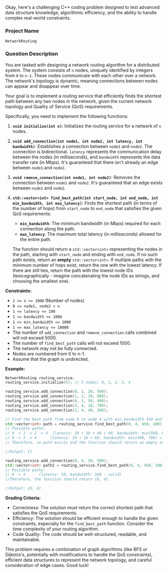 Okay, here's a challenging C++ coding problem designed to test advanced data structure knowledge, algorithmic efficiency, and the ability to handle complex real-world constraints.

### Project Name

```
NetworkRouting
```

### Question Description

You are tasked with designing a network routing algorithm for a distributed system. The system consists of `n` nodes, uniquely identified by integers from `0` to `n-1`. These nodes communicate with each other over a network. The network's topology is dynamic, meaning connections between nodes can appear and disappear over time.

Your goal is to implement a routing service that efficiently finds the shortest path between any two nodes in the network, given the current network topology and Quality of Service (QoS) requirements.

Specifically, you need to implement the following functions:

1.  **`void initialize(int n)`**: Initializes the routing service for a network of `n` nodes.

2.  **`void add_connection(int node1, int node2, int latency, int bandwidth)`**: Establishes a connection between `node1` and `node2`. The connection is bidirectional. `latency` represents the communication delay between the nodes (in milliseconds), and `bandwidth` represents the data transfer rate (in Mbps).  It's guaranteed that there isn't already an edge between `node1` and `node2`.

3.  **`void remove_connection(int node1, int node2)`**: Removes the connection between `node1` and `node2`.  It's guaranteed that an edge exists between `node1` and `node2`.

4.  **`std::vector<int> find_best_path(int start_node, int end_node, int min_bandwidth, int max_latency)`**: Finds the shortest path (in terms of the number of hops) from `start_node` to `end_node` that satisfies the given QoS requirements:

    *   **`min_bandwidth`**: The minimum bandwidth (in Mbps) required for each connection along the path.
    *   **`max_latency`**: The maximum total latency (in milliseconds) allowed for the entire path.

    The function should return a `std::vector<int>` representing the nodes in the path, starting with `start_node` and ending with `end_node`. If no such path exists, return an **empty** `std::vector<int>`.  If multiple paths with the minimum number of hops exist, return the one with the lowest latency. If there are still ties, return the path with the lowest node IDs (lexicographically - imagine concatenating the node IDs as strings, and choosing the smallest one).

**Constraints:**

*   `1 <= n <= 1000` (Number of nodes)
*   `0 <= node1, node2 < n`
*   `1 <= latency <= 100`
*   `1 <= bandwidth <= 1000`
*   `1 <= min_bandwidth <= 1000`
*   `1 <= max_latency <= 10000`
*   The number of `add_connection` and `remove_connection` calls combined will not exceed 5000.
*   The number of `find_best_path` calls will not exceed 1000.
*   The network may not be fully connected.
*   Nodes are numbered from 0 to n-1.
*   Assume that the graph is undirected.

**Example:**

```cpp
NetworkRouting routing_service;
routing_service.initialize(5); // 5 nodes: 0, 1, 2, 3, 4

routing_service.add_connection(0, 1, 20, 500);
routing_service.add_connection(1, 2, 30, 600);
routing_service.add_connection(0, 3, 50, 400);
routing_service.add_connection(3, 4, 10, 700);
routing_service.add_connection(2, 4, 40, 300);

// Find the best path from node 0 to node 4 with min_bandwidth 450 and max_latency 100
std::vector<int> path = routing_service.find_best_path(0, 4, 450, 100);
// Possible paths:
// 0 -> 1 -> 2 -> 4  (latency: 20 + 30 + 40 = 90, bandwidth: min(500, 600, 300) = 300 - not valid)
// 0 -> 3 -> 4      (latency: 50 + 10 = 60, bandwidth: min(400, 700) = 400 - not valid)
// Therefore, no path exists and the function should return an empty vector.

//Output: {}

routing_service.add_connection(0, 4, 50, 500);
std::vector<int> path2 = routing_service.find_best_path(0, 4, 450, 100);
// Possible paths:
// 0 -> 4      (latency: 50, bandwidth: 500 - valid)
//Therefore, the function should return {0, 4}.

//Output: {0, 4}

```

**Grading Criteria:**

*   Correctness: The solution must return the correct shortest path that satisfies the QoS requirements.
*   Efficiency: The solution should be efficient enough to handle the given constraints, especially for the `find_best_path` function.  Consider the time complexity of your routing algorithm.
*   Code Quality: The code should be well-structured, readable, and maintainable.

This problem requires a combination of graph algorithms (like BFS or Dijkstra's, potentially with modifications to handle the QoS constraints), efficient data structures to represent the network topology, and careful consideration of edge cases. Good luck!
